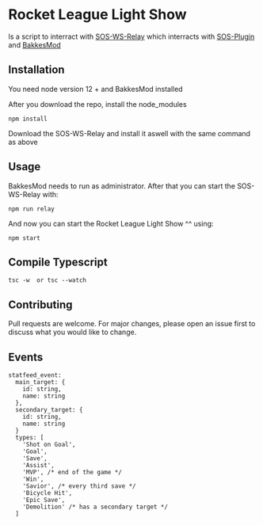 # Rocket League Light Show

Is a script to interract with [SOS-WS-Relay](https://gitlab.com/bakkesplugins/sos/sos-ws-relay) which interracts with [SOS-Plugin](https://gitlab.com/bakkesplugins/sos/sos-plugin) and [BakkesMod](https://www.bakkesmod.com/)

## Installation

You need node version 12 + and BakkesMod installed

After you download the repo, install the node_modules

```
npm install
```

Download the SOS-WS-Relay and install it aswell with the same command as above

## Usage

BakkesMod needs to run as administrator.
After that you can start the SOS-WS-Relay with:

```
npm run relay
```

And now you can start the Rocket League Light Show ^^ using:

```
npm start
```

## Compile Typescript
```
tsc -w  or tsc --watch
```

## Contributing

Pull requests are welcome. For major changes, please open an issue first to discuss what you would like to change.

## Events
```
statfeed_event:
  main_target: {
    id: string,
    name: string
  },
  secondary_target: {
    id: string,
    name: string
  }
  types: [
    'Shot on Goal',
    'Goal',
    'Save',
    'Assist',
    'MVP', /* end of the game */
    'Win',
    'Savior', /* every third save */
    'Bicycle Hit',
    'Epic Save',
    'Demolition' /* has a secondary target */
  ]
```